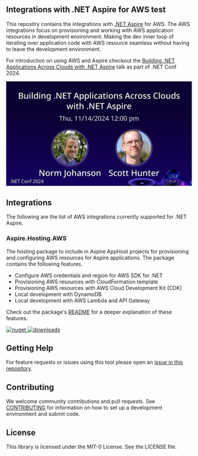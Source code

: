 ## Integrations with .NET Aspire for AWS test

This repositry contains the integrations with [.NET Aspire](https://github.com/dotnet/aspire) for AWS. The AWS integrations focus on provisioning and working with AWS application resources in development environment. Making the dev inner loop of iterating over application code with AWS resource seamless without having to leave the development environment.

For introduction on using AWS and Aspire checkout the [Building .NET Applications Across Clouds with .NET Aspire](https://www.youtube.com/watch?v=yVgr6cRYOPk) talk as part of .NET Conf 2024.

[![image](./resources/dotnetconf-2024-session.jpg)](https://www.youtube.com/watch?v=yVgr6cRYOPk)

## Integrations

The following are the list of AWS integrations currently supported for .NET Aspire.

### Aspire.Hosting.AWS

The hosting package to include in Aspire AppHost projects for provisioning and configuring AWS resources for Aspire applications. The package contains the following features. 

* Configure AWS credentials and region for AWS SDK for .NET
* Provisioning AWS resources with CloudFormation template
* Provisioning AWS resources with AWS Cloud Development Kit (CDK)
* Local development with DynamoDB
* Local development with AWS Lambda and API Gateway

Check out the package's [README](./src/Aspire.Hosting.AWS/README.md) for a deeper explanation of these features.

[![nuget](https://img.shields.io/nuget/v/Aspire.Hosting.AWS.svg) ![downloads](https://img.shields.io/nuget/dt/Aspire.Hosting.AWS.svg)](https://www.nuget.org/packages/Aspire.Hosting.AWS/)

## Getting Help

For feature requests or issues using this tool please open an [issue in this repository](https://github.com/aws/integrations-on-dotnet-aspire-for-aws/issues).

## Contributing
We welcome community contributions and pull requests. See [CONTRIBUTING](https://github.com/aws/integrations-on-dotnet-aspire-for-aws/blob/main/CONTRIBUTING.md) for information on how to set up a development environment and submit code.

## License

This library is licensed under the MIT-0 License. See the LICENSE file.

